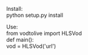 Install:<br />
python setup.py install

Use:<br />
from vodtolive import HLSVod<br />
def main():<br />
   vod = HLSVod('url')